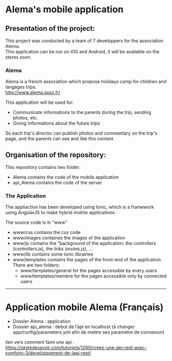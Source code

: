 Alema's mobile application
============================

Presentation of the project:
----------------------------

This project was conducted by a team of 7 developpers for the association Alema. <br/>
This application can be run on IOS and Android, it will be available on the stores soon. <br/>

### Alema

Alema is a french association which propose holidays camp for children and langages trips.<br/>
http://www.alema.asso.fr/

This application will be used for:<br/>
* Communicate informations to the parents during the trip, sending photos, etc.<br/>
* Giving informations about the future trips <br/>

So each trip's director can publish photos and commentary on the trip's page, and the parents can see and like this content.




Organisation of the repository:
--------------------------------

This repository contains two folder:<br/>
* Alema contains the code of the mobile application <br/>
* api_Alema contains the code of the server

### The Application

The appliaction has been developed using Ionic, which is a framework using AngularJS to make hybrid mobile applications.<br/>

The source code is in "www"<br/>
* www/css contains the css code
* www/images containes the images of the application
* www/js contains the "background of the application: the controllers (controllers.js), the links (routes.js), ...
* www/lib contains some ionic librairies
* www/templates contains the pages of the front-end of the application. There are two folders:
  * www/templates/general for the pages accessible by every users
  * www/templates/membre for the pages accessible only by connected users



------------------------------------------------------------------------------------------

Application mobile Alema (Français)
=====================================

* Dossier Alema : application<br/>
* Dossier api_alema : debut de l’api en localhost (à changer app/config/parameters.yml afin de mettre ses paramètre de connexion)

lien vers comment faire une api : https://zestedesavoir.com/tutoriels/1280/creez-une-api-rest-avec-symfony-3/developpement-de-lapi-rest/
